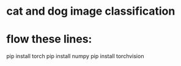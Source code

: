 # cat and dog image classification
 
 
# flow these lines:

pip install torch
pip install numpy
pip install torchvision

   
